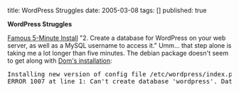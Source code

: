 title: WordPress Struggles
date: 2005-03-08
tags: []
published: true

<b>WordPress Struggles</b>

<p> <a href="http://codex.wordpress.org/Installing_WordPress">Famous 5-Minute Install</a> "2. Create a database for WordPress on your web server, as well as a MySQL username to access it." Umm... that step alone is taking me a lot longer than five minutes. The debian package doesn't seem to get along with <a href="http://people.w3.org/~dom/">Dom's installation</a>:

<p> <pre>
Installing new version of config file /etc/wordpress/index.php ...
ERROR 1007 at line 1: Can't create database 'wordpress'. Database exists
</pre>

